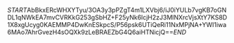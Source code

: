 $START$AbBkxERcWHXYTyu/3OA3y3pPZgT4m1LXVbj6/iJ0iYULb7vgKB7oGNDL1qNWkEA7mvCVRKkG253gSbHZ+F25yNk6lcjH2zJ3MlNXrcVjsXtY7KS8D1X8xgUcyg0KAEMMP4DwKnESkpcS/P56psk6UTiQeRi11NxMPjNA+YWI1iwa6MAo7AhrGvezH4sOQXk9zLeBRAEZbG4Q6aiHTNicjQ==$END$